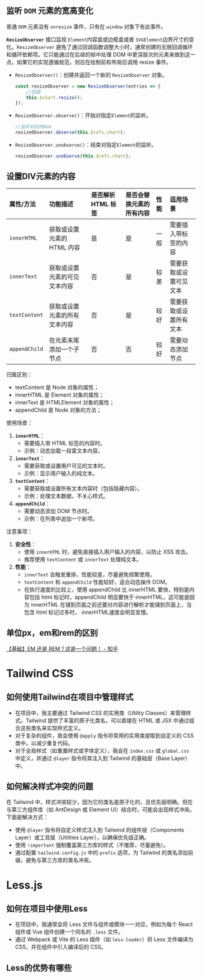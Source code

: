 ## 监听 `DOM` 元素的宽高变化

普通 `DOM` 元素没有 `onresize` 事件，只有在 `window` 对象下有此事件。

**`ResizeObserver`** 接口监视 `Element`内容盒或边框盒或者 `SVGElement`边界尺寸的变化。`ResizeObserver` 避免了通过回调函数调整大小时，通常创建的无限回调循环和循环依赖项。它只能通过在后续的帧中处理 DOM 中更深层次的元素来做到这一点。如果它的实现遵循规范，则应在绘制前和布局后调用 resize 事件。

- `ResizeObserver()`：创建并返回一个新的 `ResizeObserver` 对象。

  ```js
  const resizeObserver = new ResizeObserver(entries => {
      //回调
      this.$chart.resize();
  });
  ```

- `ResizeObserver.observe()`：开始对指定`Element`的监听。

  ```js
  //监听对应的dom
  resizeObserver.observe(this.$refs.chart);
  ```

- `ResizeObserver.unobserve()`：结束对指定`Element`的监听。

  ```js
  resizeObserver.unobserve(this.$refs.chart);
  ```




## 设置DIV元素的内容

| 属性/方法     | 功能描述                     | 是否解析 HTML 标签 | 是否会替换元素的所有内容 | 性能 | 适用场景               |
| :------------ | :--------------------------- | :----------------- | :----------------------- | :--- | :--------------------- |
| `innerHTML`   | 获取或设置元素的 HTML 内容   | 是                 | 是                       | 一般 | 需要插入带标签的内容   |
| `innerText`   | 获取或设置元素的可见文本内容 | 否                 | 是                       | 较差 | 需要获取或设置可见文本 |
| `textContent` | 获取或设置元素的所有文本内容 | 否                 | 是                       | 较好 | 需要获取或设置所有文本 |
| `appendChild` | 在元素末尾添加一个子节点     | 否                 | 否                       | 较好 | 需要动态添加节点       |

归属区别：

- textContent 是 Node 对象的属性；
- innerHTML 是 Element 对象的属性；
- innerText 是 HTMLElement 对象的属性；
- appendChild 是 Node 对象的方法；



使用场景：

1. **`innerHTML`**：
   - 需要插入带 HTML 标签的内容时。
   - 示例：动态加载一段富文本内容。
2. **`innerText`**：
   - 需要获取或设置用户可见的文本时。
   - 示例：显示用户输入的纯文本。
3. **`textContent`**：
   - 需要获取或设置所有文本内容时（包括隐藏内容）。
   - 示例：处理文本数据，不关心样式。
4. **`appendChild`**：
   - 需要动态添加 DOM 节点时。
   - 示例：在列表中追加一个新项。



注意事项：

1. **安全性**：
   - 使用 `innerHTML` 时，避免直接插入用户输入的内容，以防止 XSS 攻击。
   - 推荐使用 `textContent` 或 `innerText` 处理纯文本。
2. **性能**：
   - `innerText` 会触发重排，性能较差，尽量避免频繁使用。
   - `textContent` 和 `appendChild` 性能较好，适合动态操作 DOM。
   - 在执行速度的比较上，使用 appendChild 比 innerHTML 要快，特别是内容包括 html 标记时，appendChild 明显要快于  innerHTML，这可能是因为 innerHTML 在铺到页面之前还要对内容进行解析才能铺到页面上，当包含 html 标记过多时， innerHTML速度会明显变慢。



## 单位px，em和rem的区别

[【基础】EM 还是 REM？这是一个问题！ - 知乎](https://zhuanlan.zhihu.com/p/37956549)



# Tailwind CSS

## 如何使用Tailwind在项目中管理样式

- 在项目中，我主要通过 Tailwind CSS 的实用类（Utility Classes）来管理样式。Tailwind 提供了丰富的原子化类名，可以直接在 HTML 或 JSX 中通过组合这些类名来实现样式定义。
- 对于复杂的组件，我会使用 `@apply` 指令将常用的实用类提取到自定义的 CSS 类中，以减少重复代码。
- 对于全局样式（如重置样式或字体定义），我会在 `index.css` 或 `global.css` 中定义，并通过 `@layer` 指令将其注入到 Tailwind 的基础层（Base Layer）中。

## 如何解决样式冲突的问题

在 Tailwind 中，样式冲突较少，因为它的类名是原子化的，且优先级明确。但在与第三方组件库（如 AntDesign 或 Element UI）结合时，可能会出现样式冲突。下面是解决方式：

- 使用 `@layer` 指令将自定义样式注入到 Tailwind 的组件层（Components Layer）或工具层（Utilities Layer），以确保优先级正确。
- 使用 `!important` 强制覆盖第三方库的样式（不推荐，尽量避免）。
- 通过配置 `tailwind.config.js` 中的 `prefix` 选项，为 Tailwind 的类名添加前缀，避免与第三方库的类名冲突。



# Less.js

## 如何在项目中使用Less

- 在项目中，我通常会将 Less 文件与组件或模块一一对应，例如为每个 React 组件或 Vue 组件创建一个同名的 `.less` 文件。
- 通过 Webpack 或 Vite 的 Less 插件（如 `less-loader`）将 Less 文件编译为 CSS，并在组件中引入编译后的 CSS。

## Less的优势有哪些